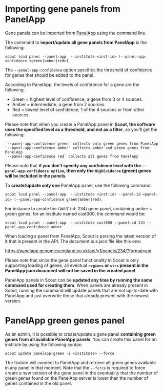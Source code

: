 # Importing gene panels from PanelApp

Gene panels can be imported from [PanelApp](https://panelapp.genomicsengland.co.uk/) using the command line.

The command to **import/update all gene panels from PanelApp** is the following:

`scout load panel --panel-app  --institute <inst-id> [--panel-app-confidence <green|amber|red>]`

The `--panel-app-confidence` option specifies the threshold of confidence for genes that should be added to the panel.

According to PanelApp, the levels of confidence for a gene are the following:
- Green = highest level of confidence; a gene from 3 or 4 sources.
- Amber = intermediate; a gene from 2 sources.
- Red = lowest level of confidence; 1 of the 4 sources or from other sources.

Please note that when you create a PanalApp panel in **Scout, the software uses the specified level as a threshold, and not as a filter**, so you'll get the following:

```
`--panel-app-confidence green` collects only green genes from PanelApp
`--panel-app-confidence amber` collects amber and green genes from PanelApp
`--panel-app-confidence red` collects all genes from PanelApp
```

Please note that **if you don't specify any confidence level with the `--panel-app-confidence option`, then only the `HighEvidence` (green) genes will be included in the panels**.

To **create/update only one** PanelApp panel, use the following command:

`scout load panel --panel-app  --institute <inst-id> --panel-id <panel-id> (--panel-app-confidence green|amber|red)`.

For instance to create the `CAKUT` (id: 234) gene panel, containing amber + green genes, for an institute named cust000, the command would be:

`scout load panel --panel-app  --institute cust000 --panel-id 234 --panel-app-confidence amber`

When loading a panel from PanelApp, Scout is parsing the latest version of it that is present in the API. The document is a json file like this one:

https://panelapp.genomicsengland.co.uk/api/v1/panels/234/?format=api

Please note that since the gene panel functionality in Scout is only supporting loading of genes, all eventual **`regions` or `strs` present in the PanelApp json document will not be saved in the created panel**.

PanelApp panels in Scout can be **updated any time by running the same command used for creating them**.  When panels are already present in Scout, running the command will update panels that are not up-to-date with PanelApp and just overwrite those that already present with the newest version.


# PanelApp green genes panel

As an admin, it is possible to create/update a gene panel **containing green genes from all available PanelApp panels**. You can create this panel for an institute by using the following syntax:

`scout update panelapp-green -i <institute> --force`

The feature will connect to PanelApp and retrieve all green genes available in any panel in that moment.
Note that the `--force` is required to force create a new version of the gene panel in the eventuality that the number of green genes found on the PanelApp server is lower than the number of genes contained in the old panel.
